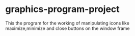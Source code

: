 # graphics-program-project
This the program for the working of manipulating icons like maximize,minimize and close buttons
on the window frame
